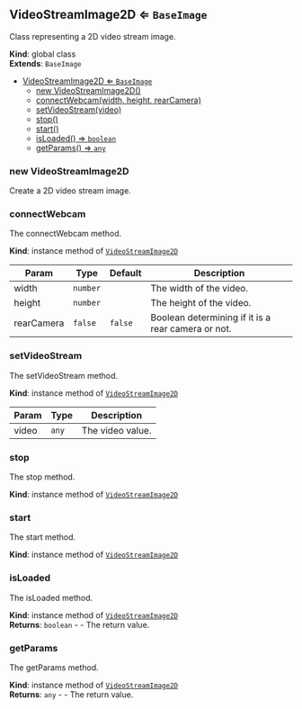 <a name="VideoStreamImage2D"></a>

## VideoStreamImage2D ⇐ <code>BaseImage</code>
Class representing a 2D video stream image.

**Kind**: global class  
**Extends**: <code>BaseImage</code>  

* [VideoStreamImage2D ⇐ <code>BaseImage</code>](#VideoStreamImage2D)
    * [new VideoStreamImage2D()](#new-VideoStreamImage2D)
    * [connectWebcam(width, height, rearCamera)](#connectWebcam)
    * [setVideoStream(video)](#setVideoStream)
    * [stop()](#stop)
    * [start()](#start)
    * [isLoaded() ⇒ <code>boolean</code>](#isLoaded)
    * [getParams() ⇒ <code>any</code>](#getParams)

<a name="new_VideoStreamImage2D_new"></a>

### new VideoStreamImage2D
Create a 2D video stream image.

<a name="VideoStreamImage2D+connectWebcam"></a>

### connectWebcam
The connectWebcam method.

**Kind**: instance method of [<code>VideoStreamImage2D</code>](#VideoStreamImage2D)  

| Param | Type | Default | Description |
| --- | --- | --- | --- |
| width | <code>number</code> |  | The width of the video. |
| height | <code>number</code> |  | The height of the video. |
| rearCamera | <code>false</code> | <code>false</code> | Boolean determining if it is a rear camera or not. |

<a name="VideoStreamImage2D+setVideoStream"></a>

### setVideoStream
The setVideoStream method.

**Kind**: instance method of [<code>VideoStreamImage2D</code>](#VideoStreamImage2D)  

| Param | Type | Description |
| --- | --- | --- |
| video | <code>any</code> | The video value. |

<a name="VideoStreamImage2D+stop"></a>

### stop
The stop method.

**Kind**: instance method of [<code>VideoStreamImage2D</code>](#VideoStreamImage2D)  
<a name="VideoStreamImage2D+start"></a>

### start
The start method.

**Kind**: instance method of [<code>VideoStreamImage2D</code>](#VideoStreamImage2D)  
<a name="VideoStreamImage2D+isLoaded"></a>

### isLoaded
The isLoaded method.

**Kind**: instance method of [<code>VideoStreamImage2D</code>](#VideoStreamImage2D)  
**Returns**: <code>boolean</code> - - The return value.  
<a name="VideoStreamImage2D+getParams"></a>

### getParams
The getParams method.

**Kind**: instance method of [<code>VideoStreamImage2D</code>](#VideoStreamImage2D)  
**Returns**: <code>any</code> - - The return value.  
